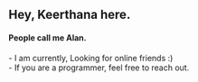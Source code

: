 <h2>Hey, Keerthana here.</h2>    
<h4>People call me Alan.</h4>    
<p>- I am currently, Looking for online friends :)<br>- If you are a programmer, feel free to reach out.</p> 
<!---      
keerthana5958v/keerthana5958v is a ✨ special ✨ repository because its `README.md` (this file) appears on your GitHub profile.
You can click the Preview link to take a look at your changes.
--->  
